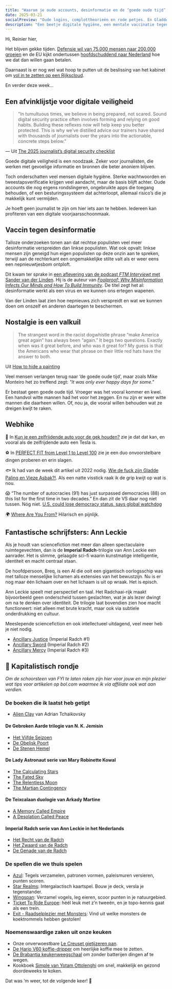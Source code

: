 ```yaml
---
title: "Waarom je oude accounts, desinformatie en de ‘goede oude tijd’ moet loslaten"
date: 2025-03-21
socialPreview: "Oude logins, complottheorieën en rode petjes. En Gladde Paling."
description: "Een beetje digitale hygiëne, een mentale vaccinatie tegen nepnieuws en een kritische blik op het verleden. Want voorbereid is niet hetzelfde als paranoia."
---
```


Hi, Reinier hier,

Het blijven gekke tijden. [Defensie wil van 75.000 mensen naar 200.000 groeien](https://nos.nl/artikel/2560532-nederlands-reservistenleger-moet-veel-groter-opkomstplicht-niet-meer-ondenkbaar) en de EU kijkt ondertussen [hoofdschuddend naar Nederland](https://nos.nl/artikel/2560395-verbazing-in-brussel-over-nederlandse-houding-kom-zelf-met-oplossingen) hoe we dat dan willen gaan betalen.

Daarnaast is er nog wel wat hoop te putten uit de beslissing van het kabinet om [vol in te zetten op een Rijkscloud](https://www.telegraaf.nl/nieuws/622054491/kamer-wil-einde-aan-cloudmigratie-en-wil-eigen-rijkscloud).  

En verder deze week…

## Een afvinklijstje voor digitale veiligheid

> "In tumultuous times, we believe in being prepared, not scared. Sound digital security practice often involves forming and relying on good habits. Building these reflexes now will help keep you better protected. This is why we’ve distilled advice our trainers have shared with thousands of journalists over the years into the actionable, concrete steps below."

— Uit [The 2025 journalist’s digital security checklist](https://freedom.press/digisec/blog/journalists-digital-security-checklist/)

Goede digitale veiligheid is een noodzaak. Zeker voor journalisten, die werken met gevoelige informatie en bronnen die beter anoniem blijven. 

Toch onderschatten veel mensen digitale hygiëne. Sterke wachtwoorden en tweestapsverificatie krijgen veel aandacht, maar de basis blijft achter. Oude accounts die nog ergens rondslingeren, ongebruikte apps die toegang behouden, of een besturingssysteem dat achterloopt, allemaal risico’s die je makkelijk kunt vermijden.

Je hoeft geen journalist te zijn om hier iets aan te hebben. Iedereen kan profiteren van een digitale voorjaarsschoonmaak.

## Vaccin tegen desinformatie

Talloze onderzoeken tonen aan dat rechtse populisten veel meer desinformatie verspreiden dan linkse populisten. Wat ook opvalt: linkse mensen zijn geneigd hun eigen populisten op deze onzin aan te spreken, terwijl aan de rechterkant een ongemakkelijke stilte valt als er weer eens een nepnieuwtjesbom ontploft.

Dit kwam ter sprake in [een aflevering van de podcast *FTM Interviewt* met Sander van der Linden](https://www.ftm.nl/artikelen/ftm-interviewt-sander-van-der-linden?share=Gl9MNmHtrnnZhyhuaz4HMRbQRIJdyiHRu17gU8am/krObBNy0t++3uOj431fEko%3D). Hij is de auteur van *[Foolproof: Why Misinformation Infects Our Minds and How To Build Immunity](https://app.thestorygraph.com/books/939293bf-eecb-447d-b1cd-30d55f7067a8)*. De titel zegt het al: desinformatie werkt als een virus en we kunnen ons ertegen wapenen.

Van der Linden laat zien hoe nepnieuws zich verspreidt en wat we kunnen doen om onszelf en anderen daartegen te beschermen.

## Nostalgie is een valkuil

> The strangest word in the racist dogwhistle phrase “make America great again” has always been “again.” It begs two questions. Exactly when was it great before, and who was it great for? My guess is that the Americans who wear that phrase on their little red hats have the answer to both.

Uit [How to hide a painting](https://buttondown.com/monteiro/archive/how-to-hide-a-painting/)

Veel mensen verlangen terug naar ‘de goede oude tijd’, maar zoals Mike Monteiro het zo treffend zegt: _"It was only ever happy days for some."_  

Er bestaat geen goede oude tijd. Vroeger was het vooral kommer en kwel. Een handvol witte mannen had het voor het zeggen. En nu zijn er weer witte mannen die daarheen willen. Of, nou ja, die vooral willen behouden wat ze dreigen kwijt te raken.

## Webhike

🚙 In [Kun je een zelfrijdende auto voor de gek houden?](https://m.youtube.com/watch?v=IQJL3htsDyQ) zie je dat dat kan, en vooral als de zelfrijdende auto een Tesla is. 

⚽️ In [PERFECT FIT from Level 1 to Level 100](https://m.youtube.com/watch?v=ienKF5F3QpA) zie je een duo onvoorstelbare dingen proberen en erin slagen.

🐟 Ik had van de week dit artikel uit 2022 nodig. [Wie de fuck zijn Gladde Paling en Vieze Asbak?!](https://3voor12.vpro.nl/artikelen/overzicht/2022/september/gladde-paling-vieze-asbak.html). Als een natte visstick raak ik de grip kwijt op wat is nou.

😱 “The number of autocracies (91) has just surpassed democracies (88) on this list for the first time in two decades.” En dan zit de VS daar nog niet tussen. Nóg niet. [U.S. could lose democracy status, says global watchdog](https://www.cbc.ca/news/world/trump-democracy-report-1.7486317)

🌍 [Where Are You From?](https://www.youtube.com/watch?v=crAv5ttax2I) Hilarisch en pijnlijk.

## Fantastische schrijfsters: Ann Leckie

Als je houdt van sciencefiction met meer dan alleen spectaculaire ruimtegevechten, dan is de **Imperial Radch**-trilogie van Ann Leckie een aanrader. Het is slimme, gelaagde sci-fi waarin kunstmatige intelligentie, identiteit en macht centraal staan.

De hoofdpersoon, Breq, is een AI die ooit een gigantisch oorlogsschip was met talloze menselijke lichamen als extensies van het bewustzijn. Nu is er nog maar één lichaam over en het lichaam is uit op wraak. Het is episch.

Ann Leckie speelt met perspectief en taal. Het Radchaai-rijk maakt bijvoorbeeld geen onderscheid tussen geslachten, wat je als lezer dwingt om na te denken over identiteit. De trilogie laat bovendien zien hoe macht functioneert: niet alleen met brute kracht, maar ook via subtiele onderdrukking en cultuur.

Meeslepende sciencefiction en ook intellectueel uitdagend, veel meer heb je niet nodig.

- [Ancillary Justice](https://app.thestorygraph.com/books/c2dfa6c0-a67c-4cd5-962f-999d969e9fbd) (Imperial Radch #1)
- [Ancillary Sword](https://app.thestorygraph.com/books/30667820-4830-415e-9eb8-a780e143683e) (Imperial Radch #2)
- [Ancillary Mercy](https://app.thestorygraph.com/books/eb598cba-d4db-4ddc-8d51-62f6d4ca63c2) (Imperial Radch #3)

## 🔮 Kapitalistisch rondje

_Om de schoorsteen van FYI te laten roken zijn hier voor jouw en mijn plezier wat tips voor artikelen op bol.com waarmee ik via affiliate ook wat aan verdien._

### De boeken die ik laatst heb getipt

- [Alien Clay](https://partner.bol.com/click/click?p=2&t=url&s=1066120&f=TXL&url=https%3A%2F%2Fwww.bol.com%2Fnl%2Fnl%2Fp%2Falien-clay%2F9300000162798494%2F&name=Alien%20Clay%2C%20Adrian%20Tchaikovsky) van Adrian Tchaikovsky

#### De Gebroken Aarde trilogie van N. K. Jemisin

- [Het Vijfde Seizoen](https://partner.bol.com/click/click?p=2&t=url&s=1066120&f=TXL&url=https%3A%2F%2Fwww.bol.com%2Fnl%2Fnl%2Ff%2Fde-gebroken-aarde-1-het-vijfde-seizoen%2F9200000091371720%2F&name=De%20gebroken%20aarde%201%20-%20Het%20Vijfde%20Seizoen%2C%20N.K....)
- [De Obelisk Poort](https://partner.bol.com/click/click?p=2&t=url&s=1066120&f=TXL&url=https%3A%2F%2Fwww.bol.com%2Fnl%2Fnl%2Ff%2Fde-gebroken-aarde-2-de-obeliskpoort%2F9200000100728262%2F&name=De%20gebroken%20aarde%202%20-%20De%20Obeliskpoort%2C%20N.K.%20Je...)
- [De Stenen Hemel](https://partner.bol.com/click/click?p=2&t=url&s=1066120&f=TXL&url=https%3A%2F%2Fwww.bol.com%2Fnl%2Fnl%2Fp%2Fde-gebroken-aarde-3-de-stenen-hemel%2F9200000114017927%2F&name=De%20gebroken%20aarde%203%20-%20De%20Stenen%20Hemel%20(ebook)%2C...)

#### De Lady Astronaut serie van Mary Robinette Kowal

- [The Calculating Stars](https://partner.bol.com/click/click?p=2&t=url&s=1066120&f=TXL&url=https%3A%2F%2Fwww.bol.com%2Fnl%2Fnl%2Ff%2Fthe-calculating-stars%2F9200000082133196%2F&name=The%20Calculating%20Stars%2C%20Mary%20Robinette%20Kowal)
- [The Fated Sky](https://partner.bol.com/click/click?p=2&t=url&s=1066120&f=TXL&url=https%3A%2F%2Fwww.bol.com%2Fnl%2Fnl%2Ff%2Fthe-fated-sky%2F9200000082133180%2F&name=The%20Fated%20Sky%2C%20Mary%20Robinette%20Kowal)
- [The Relentless Moon](https://partner.bol.com/click/click?p=2&t=url&s=1066120&f=TXL&url=https%3A%2F%2Fwww.bol.com%2Fnl%2Fnl%2Ff%2Flady-relentless-moon%2F9200000119033841%2F&name=The%20Relentless%20Moon%20A%20Lady%20Astronaut%20Novel%20Lad...)
- [The Martian Contingency](https://partner.bol.com/click/click?p=2&t=url&s=1066120&f=TXL&url=https%3A%2F%2Fwww.bol.com%2Fnl%2Fnl%2Fp%2Fa-lady-astronaut-novel-the-martian-contingency%2F9300000192215926%2F&name=A%20Lady%20Astronaut%20Novel-%20Martian%20Contingency%2C%20M...)

#### De Teixcalaan duologie van Arkady Martine

- [A Memory Called Empire](https://partner.bol.com/click/click?p=2&t=url&s=1066120&f=TXL&url=https%3A%2F%2Fwww.bol.com%2Fnl%2Fnl%2Ff%2Fmemory-called-empire%2F9200000091494741%2F&name=Memory%20Called%20Empire%2C%20Arkady%20Martine)
- [A Desolation Called Peace](https://partner.bol.com/click/click?p=2&t=url&s=1066120&f=TXL&url=https%3A%2F%2Fwww.bol.com%2Fnl%2Fnl%2Ff%2Fa-desolation-called-peace%2F9200000091494739%2F&name=Teixcalaan2-A%20Desolation%20Called%20Peace%2C%20Arkady%20...)

#### Imperial Radch serie van Ann Leckie in het Nederlands

- [Het Recht van de Radch](https://partner.bol.com/click/click?p=2&t=url&s=1066120&f=TXL&url=https%3A%2F%2Fwww.bol.com%2Fnl%2Fnl%2Fp%2Fradch-1-het-recht-van-de-radch%2F9300000023537382%2F&name=Radch%201%20-%20Het%20Recht%20van%20de%20Radch%2C%20Ann%20Leckie)
- [Het Zwaard van de Radch](https://partner.bol.com/click/click?p=2&t=url&s=1066120&f=TXL&url=https%3A%2F%2Fwww.bol.com%2Fnl%2Fnl%2Fp%2Ffotografieboek%2F9200000048601263%2F&name=Radch%20-%20Het%20Zwaard%20van%20de%20Radch%2C%20Ann%20Leckie)
- [De Genade van de Radch](https://partner.bol.com/click/click?p=2&t=url&s=1066120&f=TXL&url=https%3A%2F%2Fwww.bol.com%2Fnl%2Fnl%2Ff%2Fde-genade-van-de-radch%2F9200000075700195%2F&name=Radch%20-%20De%20genade%20van%20de%20Radch%2C%20Ann%20Leckie)

### De spellen die we thuis spelen

- [Azul](https://partner.bol.com/click/click?p=2&t=url&s=1066120&f=TXL&url=https%3A%2F%2Fwww.bol.com%2Fnl%2Fnl%2Fp%2Fazul-bordspel%2F9200000086976904%2F&name=Next%20Move%20Games%20-%20Azul%20-%20Bordspel%20-%20Basisspel%20...): Tegels verzamelen, patronen vormen, paleismuren versieren, punten scoren.
- [Star Realms](https://partner.bol.com/click/click?p=2&t=url&s=1066120&f=TXL&url=https%3A%2F%2Fwww.bol.com%2Fnl%2Fnl%2Fp%2Fstar-realms-base-set-kaartspel%2F9200000039533934%2F&name=Star%20Realms%20Base%20Set%20Kaartspel): Intergalactisch kaartspel. Bouw je deck, versla je tegenstander.
- [Wingspan](https://partner.bol.com/click/click?p=2&t=url&s=1066120&f=TXL&url=https%3A%2F%2Fwww.bol.com%2Fnl%2Fnl%2Fp%2Fwingspan-bordspel%2F9200000104691586%2F&name=999%20Games%20-%20Wingspan%20-%20Bordspel%20-%20Prachtig%20vor...): Verzamel vogels, leg eieren, scoor punten in je natuurgebied.
- [Ticket To Ride Europe](https://partner.bol.com/click/click?p=2&t=url&s=1066120&f=TXL&url=https%3A%2F%2Fwww.bol.com%2Fnl%2Fp%2Fticket-to-ride-europe-bordspel%2F1004004006510342%2F&name=Ticket%20to%20Ride%20Europe%20-%20Bordspel): héél leuk met z’n tweeën, en je topo-kennis gaat als een trein.
- [Exit - Raadselplezier met Monsters](https://partner.bol.com/click/click?p=2&t=url&s=1066120&f=TXL&url=https%3A%2F%2Fwww.bol.com%2Fnl%2Fnl%2Fp%2Fexit-kids-raadselplezier-met-monsters-breinbreker%2F9300000180307553%2F&name=EXIT%20-%20KIDS%3A%20Raadselplezier): Vind uit welke monsters de koektrommels hebben gestolen!

### Noemenswaardige zaken uit onze keuken

- Onze onverwoestbare [Le Creuset gietijzeren pan](https://partner.bol.com/click/click?p=2&t=url&s=1066120&f=TXL&url=https%3A%2F%2Fwww.bol.com%2Fnl%2Fnl%2Fp%2Fle-creuset-gietijzeren-ronde-skillet-26cm-coastal-blue%2F9300000220035766%2F&name=Le%20Creuset%20-%20Gietijzeren%20-%20Ronde%20Skillet%2026cm%20...).
- [De Hario V60 koffie-dripper](https://partner.bol.com/click/click?p=2&t=url&s=1066120&f=TXL&url=https%3A%2F%2Fwww.bol.com%2Fnl%2Fp%2Fhario-v60-drip-decanter-02%2F9200000040262918%2F&name=Hario%20V60%20Drip%20Decanter%2002) om heerlijke koffie mee te zetten.
- [De Brabantia keukenweegschaal](https://partner.bol.com/click/click?p=2&t=url&s=1066118&f=TXL&url=https%3A%2F%2Fwww.bol.com%2Fnl%2Fp%2Fbrabantia-tasty-keukenweegschaal-digitaal-met-dynamo-dark-grey%2F9200000106249005%2F&name=Brabantia%20Keukenweegschaal) om zonder batterijen dingen af te wegen.
- Kookboek [Simple van Yotam Ottolenghi](https://partner.bol.com/click/click?p=2&t=url&s=1066120&f=TXL&url=https%3A%2F%2Fwww.bol.com%2Fnl%2Fnl%2Fp%2Fsimpel%2F9200000091266387%2F&name=Simpel%2C%20Yotam%20Ottolenghi) om snel, makkelijk en gezond doordeweeks te koken.

Dat was ‘m weer, tot de volgende keer! 👋
